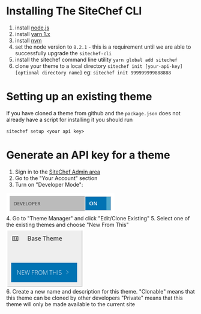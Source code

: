 # Installing The SiteChef CLI


1. install [node.js](nodejs.org/download)
2. install [yarn 1.x](https://classic.yarnpkg.com/en/docs/install)
3. install [nvm](https://github.com/nvm-sh/nvm/blob/master/readme.md#installing-and-updating)
4. set the node version to `8.2.1` - this is a requirement until we are able to successfully upgrade the `sitechef-cli`
5. install the sitechef command line utility `yarn global add sitechef`
6. clone your theme to a local directory
  `sitechef init [your-api-key] [optional directory name]`
  eg: `sitechef init 999999999888888`

# Setting up an existing theme

If you have cloned a theme from github and the `package.json` does not
already have a script for installing it you should run

```
sitechef setup <your api key>
```

# Generate an API key for a theme

1. Sign in to the [SiteChef Admin area](https://admin.sitechef.co.uk)
2. Go to the "Your Account" section
3. Turn on "Developer Mode":
  <img style="display:block" src="img/developer_mode.png">
4. Go to "Theme Manager" and click "Edit/Clone Existing"
5. Select one of the existing themes and choose "New From This"
  <img style="display:block;" src="img/base_theme.png">
6. Create a new name and description for this theme.
   "Clonable" means that this theme can be cloned by other developers
   "Private" means that this theme will only be made available to the current site
